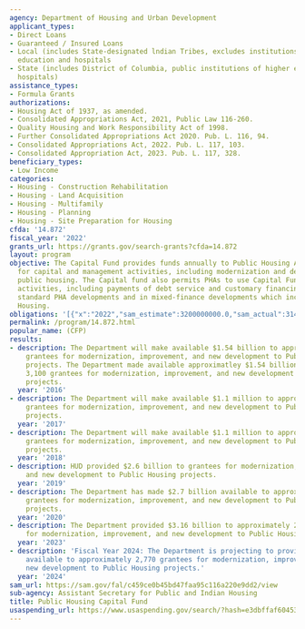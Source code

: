 ```yaml
---
agency: Department of Housing and Urban Development
applicant_types:
- Direct Loans
- Guaranteed / Insured Loans
- Local (includes State-designated lndian Tribes, excludes institutions of higher
  education and hospitals
- State (includes District of Columbia, public institutions of higher education and
  hospitals)
assistance_types:
- Formula Grants
authorizations:
- Housing Act of 1937, as amended.
- Consolidated Appropriations Act, 2021, Public Law 116-260.
- Quality Housing and Work Responsibility Act of 1998.
- Further Consolidated Appropriations Act 2020. Pub. L. 116, 94.
- Consolidated Appropriations Act, 2022. Pub. L. 117, 103.
- Consolidated Appropriation Act, 2023. Pub. L. 117, 328.
beneficiary_types:
- Low Income
categories:
- Housing - Construction Rehabilitation
- Housing - Land Acquisition
- Housing - Multifamily
- Housing - Planning
- Housing - Site Preparation for Housing
cfda: '14.872'
fiscal_year: '2022'
grants_url: https://grants.gov/search-grants?cfda=14.872
layout: program
objective: The Capital Fund provides funds annually to Public Housing Agencies (PHAs)
  for capital and management activities, including modernization and development of
  public housing. The Capital fund also permits PHAs to use Capital Funds for financing
  activities, including payments of debt service and customary financing costs, in
  standard PHA developments and in mixed-finance developments which include Public
  Housing.
obligations: '[{"x":"2022","sam_estimate":3200000000.0,"sam_actual":3144445584.0,"usa_spending_actual":3164908804.94},{"x":"2023","sam_estimate":3172000000.0,"sam_actual":0.0,"usa_spending_actual":3441762471.69},{"x":"2024","sam_estimate":3173000000.0,"sam_actual":0.0,"usa_spending_actual":3263394365.17}]'
permalink: /program/14.872.html
popular_name: (CFP)
results:
- description: The Department will make available $1.54 billion to approximately 3,100
    grantees for modernization, improvement, and new development to Public Housing
    projects. The Department made available approximatley $1.54 billion to approximately
    3,100 grantees for modernization, improvement, and new development to Public Housing
    projects.
  year: '2016'
- description: The Department will make available $1.1 million to approximately 3,100
    grantees for modernization, improvement, and new development to Public Housing
    projects.
  year: '2017'
- description: The Department will make available $1.1 million to approximately 3,100
    grantees for modernization, improvement, and new development to Public Housing
    projects.
  year: '2018'
- description: HUD provided $2.6 billion to grantees for modernization, improvement,
    and new development to Public Housing projects.
  year: '2019'
- description: The Department has made $2.7 billion available to approximately 2,900
    grantees for modernization, improvement, and new development to Public Housing
    projects.
  year: '2020'
- description: The Department provided $3.16 billion to approximately 2,770 grantees
    for modernization, improvement, and new development to Public Housing projects.
  year: '2023'
- description: 'Fiscal Year 2024: The Department is projecting to provide $3.225 billion
    available to approximately 2,770 grantees for modernization, improvement, and
    new development to Public Housing projects.'
  year: '2024'
sam_url: https://sam.gov/fal/c459ce0b45bd47faa95c116a220e9dd2/view
sub-agency: Assistant Secretary for Public and Indian Housing
title: Public Housing Capital Fund
usaspending_url: https://www.usaspending.gov/search/?hash=e3dbffaf60453a0e02f2049755c084d5
---
```

